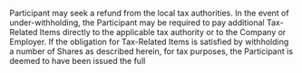 Participant  may  seek  a  refund  from  the  local  tax  authorities.    In  the  event  of  under-withholding,  the
Participant may be required to pay additional Tax-Related Items directly to the applicable tax authority or
to the Company or Employer.  If the obligation for Tax-Related Items is satisfied by withholding a number
of Shares as described herein, for tax purposes, the Participant is deemed to have been issued the full
